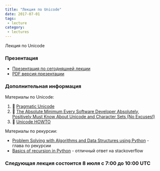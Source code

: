 ```yaml
---
title: "Лекция по Unicode"
date: 2017-07-01
tags:
 - lecture
category:
 - lectures
---
```


Лекция по Unicode


### Презентация

* [Презентация по сегодняшней лекции](https://gitpitch.com/natenka/pyneng-slides/python-unicode)
* [PDF версия презентации](https://github.com/pyneng/pyneng-online-jun-jul-2017/blob/master/presentations/python-unicode.pdf)

### Дополнительная информация

Материалы по Unicode:

1.  &#128013; [Pragmatic Unicode](https://nedbatchelder.com/text/unipain.html)
2.  &#129417; [The Absolute Minimum Every Software Developer Absolutely, Positively Must Know About Unicode and Character Sets (No Excuses!)](https://www.joelonsoftware.com/2003/10/08/the-absolute-minimum-every-software-developer-absolutely-positively-must-know-about-unicode-and-character-sets-no-excuses/)
3.  &#128013; [Unicode HOWTO](https://docs.python.org/3/howto/unicode.html)

Материалы по рекурсии:

* [Problem Solving with Algorithms and Data Structures using Python](http://interactivepython.org/runestone/static/pythonds/Recursion/toctree.html) - глава по рекурсии
* [Basics of recursion in Python](https://stackoverflow.com/a/30214677) - отличный ответ на stackoverflow

### Следующая лекция состоится 8 июля с 7:00 до 10:00 UTC

